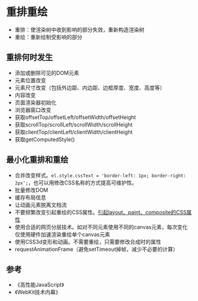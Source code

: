 # 重排重绘

* 重排：使渲染树中收到影响的部分失效，重新构造渲染树
* 重绘：重新绘制受影响的部分

## 重排何时发生

* 添加或删除可见的DOM元素
* 元素位置改变
* 元素尺寸改变（包括外边距、内边距、边框厚度、宽度、高度等）
* 内容改变
* 页面渲染器初始化
* 浏览器窗口改变
* 获取offsetTop/offsetLeft/offsetWidth/offsetHeight
* 获取scrollTop/scrollLeft/scrollWidth/scrollHeight
* 获取clientTop/clientLeft/clientWidth/clientHeight
* 获取getComputedStyle()

## 最小化重排和重绘

* 合并改变样式。`el.style.cssText = 'border-left: 1px; border-right: 2px';`，也可以用修改CSS名称的方式提高可维护性。
* 批量修改DOM
* 缓存布局信息
* 让动画元素脱离文档流
* 不要频繁改变引起重绘的CSS属性。[引起layout、paint、composite的CSS属性](https://csstriggers.com/)
* 使用合适的网页分层技术。如对不同元素使用不同的canvas元素，每次变化仅使用硬件加速渲染重绘单个canvas元素
* 使用CSS3d变形和动画。不需要重绘，只需要修改合成时的属性
* requestAnimationFrame（避免setTimeout掉帧，减少不必要的计算）

## 参考

* 《高性能JavaScript》
* 《WebKit技术内幕》